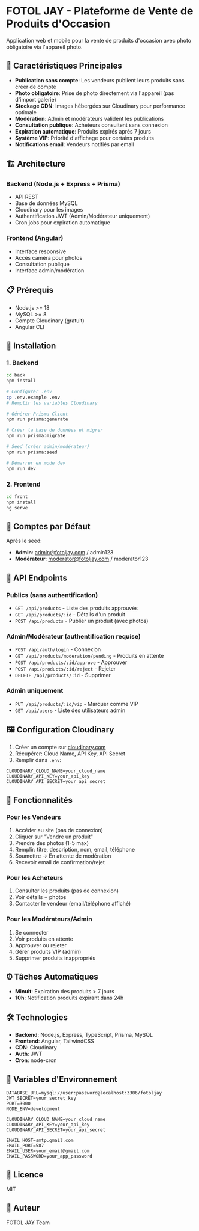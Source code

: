 # FOTOL JAY - Plateforme de Vente de Produits d'Occasion

Application web et mobile pour la vente de produits d'occasion avec photo obligatoire via l'appareil photo.

## 🎯 Caractéristiques Principales

- **Publication sans compte**: Les vendeurs publient leurs produits sans créer de compte
- **Photo obligatoire**: Prise de photo directement via l'appareil (pas d'import galerie)
- **Stockage CDN**: Images hébergées sur Cloudinary pour performance optimale
- **Modération**: Admin et modérateurs valident les publications
- **Consultation publique**: Acheteurs consultent sans connexion
- **Expiration automatique**: Produits expirés après 7 jours
- **Système VIP**: Priorité d'affichage pour certains produits
- **Notifications email**: Vendeurs notifiés par email

## 🏗️ Architecture

### Backend (Node.js + Express + Prisma)
- API REST
- Base de données MySQL
- Cloudinary pour les images
- Authentification JWT (Admin/Modérateur uniquement)
- Cron jobs pour expiration automatique

### Frontend (Angular)
- Interface responsive
- Accès caméra pour photos
- Consultation publique
- Interface admin/modération

## 📋 Prérequis

- Node.js >= 18
- MySQL >= 8
- Compte Cloudinary (gratuit)
- Angular CLI

## 🚀 Installation

### 1. Backend

```bash
cd back
npm install

# Configurer .env
cp .env.example .env
# Remplir les variables Cloudinary

# Générer Prisma Client
npm run prisma:generate

# Créer la base de données et migrer
npm run prisma:migrate

# Seed (créer admin/modérateur)
npm run prisma:seed

# Démarrer en mode dev
npm run dev
```

### 2. Frontend

```bash
cd front
npm install
ng serve
```

## 🔑 Comptes par Défaut

Après le seed:
- **Admin**: admin@fotoljay.com / admin123
- **Modérateur**: moderator@fotoljay.com / moderator123

## 📡 API Endpoints

### Publics (sans authentification)
- `GET /api/products` - Liste des produits approuvés
- `GET /api/products/:id` - Détails d'un produit
- `POST /api/products` - Publier un produit (avec photos)

### Admin/Modérateur (authentification requise)
- `POST /api/auth/login` - Connexion
- `GET /api/products/moderation/pending` - Produits en attente
- `POST /api/products/:id/approve` - Approuver
- `POST /api/products/:id/reject` - Rejeter
- `DELETE /api/products/:id` - Supprimer

### Admin uniquement
- `PUT /api/products/:id/vip` - Marquer comme VIP
- `GET /api/users` - Liste des utilisateurs admin

## 🖼️ Configuration Cloudinary

1. Créer un compte sur [cloudinary.com](https://cloudinary.com)
2. Récupérer: Cloud Name, API Key, API Secret
3. Remplir dans `.env`:

```env
CLOUDINARY_CLOUD_NAME=your_cloud_name
CLOUDINARY_API_KEY=your_api_key
CLOUDINARY_API_SECRET=your_api_secret
```

## 📱 Fonctionnalités

### Pour les Vendeurs
1. Accéder au site (pas de connexion)
2. Cliquer sur "Vendre un produit"
3. Prendre des photos (1-5 max)
4. Remplir: titre, description, nom, email, téléphone
5. Soumettre → En attente de modération
6. Recevoir email de confirmation/rejet

### Pour les Acheteurs
1. Consulter les produits (pas de connexion)
2. Voir détails + photos
3. Contacter le vendeur (email/téléphone affiché)

### Pour les Modérateurs/Admin
1. Se connecter
2. Voir produits en attente
3. Approuver ou rejeter
4. Gérer produits VIP (admin)
5. Supprimer produits inappropriés

## ⏰ Tâches Automatiques

- **Minuit**: Expiration des produits > 7 jours
- **10h**: Notification produits expirant dans 24h

## 🛠️ Technologies

- **Backend**: Node.js, Express, TypeScript, Prisma, MySQL
- **Frontend**: Angular, TailwindCSS
- **CDN**: Cloudinary
- **Auth**: JWT
- **Cron**: node-cron

## 📝 Variables d'Environnement

```env
DATABASE_URL=mysql://user:password@localhost:3306/fotoljay
JWT_SECRET=your_secret_key
PORT=3000
NODE_ENV=development

CLOUDINARY_CLOUD_NAME=your_cloud_name
CLOUDINARY_API_KEY=your_api_key
CLOUDINARY_API_SECRET=your_api_secret

EMAIL_HOST=smtp.gmail.com
EMAIL_PORT=587
EMAIL_USER=your_email@gmail.com
EMAIL_PASSWORD=your_app_password
```

## 📄 Licence

MIT

## 👥 Auteur

FOTOL JAY Team
